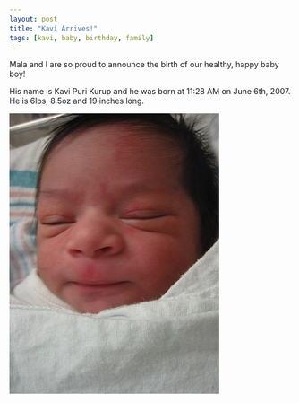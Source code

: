 ```yaml
---
layout: post
title: "Kavi Arrives!"
tags: [kavi, baby, birthday, family]
---
```


Mala and I are so proud to announce the birth of our healthy, happy baby boy!

His name is Kavi Puri Kurup and he was born at 11:28 AM on June 6th, 2007. He is 6lbs, 8.5oz and 19 inches long.

<img src="/files/photos/IMG_7818.JPG" height="500" width="375" alt="Kavi" />  

